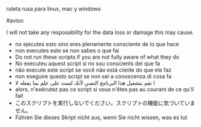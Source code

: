 ruleta rusa para linux, mac y windows

#aviso:

I will not take any resposability for the data loss or damage this may cause.

* no ejecutes esto sino eres plenamente consciente de lo que hace
* non executes esto se non sabes o que fai
* Do not run these scripts if you are not fully aware of what they do
* No executeu aquest script si no sou conscients del que fa
* não execute este script se você não está ciente do que ele faz
* non eseguire questo script se non sei a conoscenza di cosa fa
* ا تقم بتشغيل هذا البرنامج النصي لأنك لست على علم بما يفعله لا
* alors, n'exécutez pas ce script si vous n'êtes pas au courant de ce qu'il fait
* このスクリプトを実行しないでください。スクリプトの機能に気づいていません。
* Führen Sie dieses Skript nicht aus, wenn Sie nicht wissen, was es tut


